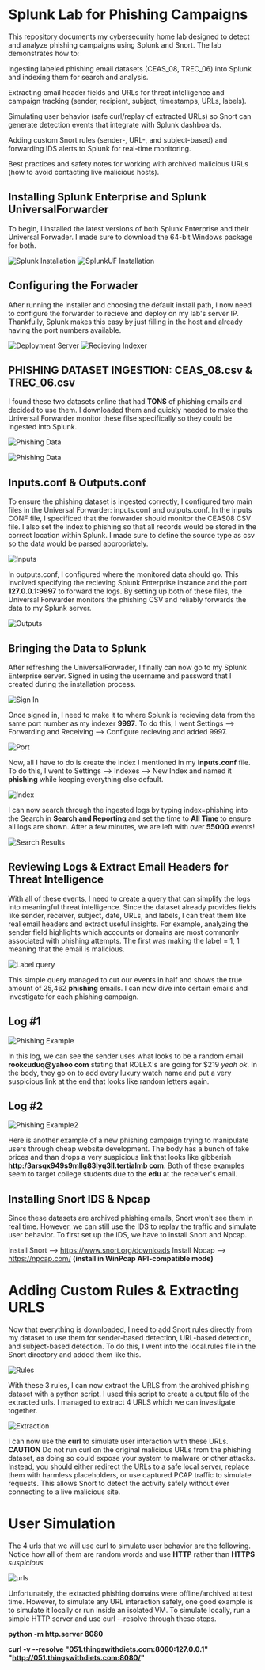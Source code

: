 # Splunk Lab for Phishing Campaigns

This repository documents my cybersecurity home lab designed to detect and analyze phishing campaigns using Splunk and Snort. The lab demonstrates how to:

Ingesting labeled phishing email datasets (CEAS_08, TREC_06) into Splunk and indexing them for search and analysis.

Extracting email header fields and URLs for threat intelligence and campaign tracking (sender, recipient, subject, timestamps, URLs, labels).

Simulating user behavior (safe curl/replay of extracted URLs) so Snort can generate detection events that integrate with Splunk dashboards.

Adding custom Snort rules (sender-, URL-, and subject-based) and forwarding IDS alerts to Splunk for real-time monitoring.

Best practices and safety notes for working with archived malicious URLs (how to avoid contacting live malicious hosts).

## Installing Splunk Enterprise and Splunk UniversalForwarder

To begin, I installed the latest versions of both Splunk Enterprise and their Universal Forwader. I made sure to download the 64-bit Windows package for both.


![Splunk Installation](images/splunk_download.png)
![SplunkUF Installation](images/splunkUF_download.png)

## Configuring the Forwader

After running the installer and choosing the default install path, I now need to configure the forwarder to recieve and deploy on my lab's server IP. Thankfully, Splunk makes this easy by just filling in the host and already having the port numbers available.

![Deployment Server](images/configuring_forwarder.png)
![Recieving Indexer](images/configuring_indexer.png)

## PHISHING DATASET INGESTION: CEAS_08.csv & TREC_06.csv 

I found these two datasets online that had **TONS** of phishing emails and decided to use them. I downloaded them and quickly needed to make the Universal Forwarder monitor these filse specifically so they could be ingested into Splunk. 

![Phishing Data](images/ceas08.png)

![Phishing Data](images/trec_06.png)

## Inputs.conf & Outputs.conf

To ensure the phishing dataset is ingested correctly, I configured two main files in the Universal Forwarder: inputs.conf and outputs.conf. In the inputs CONF file, I specificed that the forwarder should monitor the CEAS08 CSV file. I also set the index to phishing so that all records would be stored in the correct location within Splunk. I made sure to define the source type as csv so the data would be parsed appropriately.

![Inputs](images/inputs.png)

In outputs.conf, I configured where the monitored data should go. This involved specifying the recieving Splunk Enterprise instance and the port **127.0.0.1:9997** to forward the logs. By setting up both of these files, the Universal Forwarder monitors the phishing CSV and reliably forwards the data to my Splunk server.

![Outputs](images/outputs.png)

## Bringing the Data to Splunk

After refreshing the UniversalForwader, I finally can now go to my Splunk Enterprise server. Signed in using the username and password that I created during the installation process.

![Sign In](images/sign_in.png)

Once signed in, I need to make it to where Splunk is recieving data from the same port number as my indexer **9997**. To do this, I went Settings --> Forwarding and Receiving --> Configure recieving and added 9997. 

![Port](images/receiving_port.png)

Now, all I have to do is create the index I mentioned in my **inputs.conf** file. To do this, I went to Settings --> Indexes --> New Index and named it **phishing** while keeping everything else default.

![Index](images/index.png)

I can now search through the ingested logs by typing index=phishing into the Search in **Search and Reporting** and set the time to **All Time** to ensure all logs are shown. After a few minutes, we are left with over **55000** events! 

![Search Results](images/searchresults.png)

## Reviewing Logs & Extract Email Headers for Threat Intelligence

With all of these events, I need to create a query that can simplify the logs into meaningful threat intelligence. Since the dataset already provides fields like sender, receiver, subject, date, URLs, and labels, I can treat them like real email headers and extract useful insights. For example, analyzing the sender field highlights which accounts or domains are most commonly associated with phishing attempts. The first was making the label = 1, 1 meaning that the email is malicious.

![Label query](images/label.png)

This simple query managed to cut our events in half and shows the true amount of 25,462 **phishing** emails. I can now dive into certain emails and investigate for each phishing campaign. 

## Log #1

![Phishing Example](images/phishinglog.png)

In this log, we can see the sender uses what looks to be a random email **rookcuduq@yahoo com** stating that ROLEX's are going for $219 *yeah ok*. In the body, they go on to add every luxury watch name and put a very suspicious link at the end that looks like random letters again. 

## Log #2

![Phishing Example2](images/phishinglog2.png)

Here is another example of a new phishing campaign trying to manipulate users through cheap website development. The body has a bunch of fake prices and than drops a very suspicious link that looks like gibberish **http:/3arsqx949s9mllg83lyq3ll.tertialmb com**. Both of these examples seem to target college students due to the **edu** at the receiver's email. 

## Installing Snort IDS & Npcap

Since these datasets are archived phishing emails, Snort won't see them in real time. However, we can still use the IDS to replay the traffic and simulate user behavior. To first set up the IDS, we have to install Snort and Npcap.

Install Snort --> https://www.snort.org/downloads
Install Npcap --> https://npcap.com/ **(install in WinPcap API-compatible mode)**

# Adding Custom Rules & Extracting URLS

Now that everything is downloaded, I need to add Snort rules directly from my dataset to use them for sender-based detection, URL-based detection, and subject-based detection. To do this, I went into the local.rules file in the Snort directory and added them like this.

![Rules](images/rules.png)

With these 3 rules, I can now extract the URLS from the archived phishing dataset with a python script. I used this script to create a output file of the extracted urls. I managed to extract 4 URLS which we can investigate together.

![Extraction](images/extract_url.png)

I can now use the **curl** to simulate user interaction with these URLs. **CAUTION** Do not run curl on the original malicious URLs from the phishing dataset, as doing so could expose your system to malware or other attacks. Instead, you should either redirect the URLs to a safe local server, replace them with harmless placeholders, or use captured PCAP traffic to simulate requests. This allows Snort to detect the activity safely without ever connecting to a live malicious site.

# User Simulation

The 4 urls that we will use curl to simulate user behavior are the following. Notice how all of them are random words and use **HTTP** rather than **HTTPS** *suspicious*

![urls](images/urls.png)

Unfortunately, the extracted phishing domains were offline/archived at test time. However, to simulate any URL interaction safely, one good example is to simulate it locally or run inside an isolated VM. To simulate locally, run a simple HTTP server and use curl --resolve through these steps.

**python -m http.server 8080**

**curl -v --resolve "051.thingswithdiets.com:8080:127.0.0.1" "http://051.thingswithdiets.com:8080/"**


















